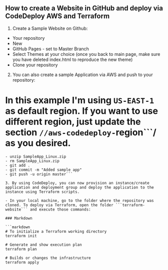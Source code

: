 ## How to create a Website in GitHub and deploy via CodeDeploy AWS and Terraform

1. Create a Sample Website on Github:

- Your repository
- New
- GitHub Pages - set to Master Branch
- Select Themes at your choice (once you back to main page, make sure you have deleted index.html to reproduce the new theme)
- Clone your repository 

2. You can also create a sample Application via AWS and push to your repository:

# In this example I'm using ```US-EAST-1``` as default region. If you want to use different region, just update the section ```//aws-codedeploy-```region```/ as you desired.

```- aws s3 cp s3://aws-codedeploy-us-east-1/samples/latest/SampleApp_Linux.zip . 
- unzip SampleApp_Linux.zip
- rm SampleApp_Linux.zip
- git add .
- git commit -m "Added sample app"
- git push -u origin master```

3. By using CodeDeploy, you can now provision an instance/create application and deployment group and deploy the application to the instance using Terraform scripts.

- In your local machine, go to the folder where the repository was cloned. To deploy via Terraform, open the folder ```terraform-website``` and execute those commands:

### Markdown

```markdown
# To initialize a Terraform working directory
terraform init 

# Generate and show execution plan
terraform plan 

# Builds or changes the infrastructure
terraform apply 
```
